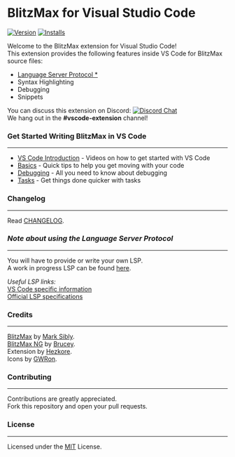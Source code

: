 # BlitzMax for Visual Studio Code
[![Version](https://vsmarketplacebadge.apphb.com/version/hezkore.BlitzMax.svg)](https://marketplace.visualstudio.com/items?itemName=hezkore.Blitzmax)
[![Installs](https://vsmarketplacebadge.apphb.com/installs-short/hezkore.BlitzMax.svg)](https://marketplace.visualstudio.com/items?itemName=hezkore.BlitzMax)

Welcome to the BlitzMax extension for Visual Studio Code!\
This extension provides the following features inside VS Code for BlitzMax source files:

* [Language Server Protocol *](#note-about-using-the-language-server-protocol)
* Syntax Highlighting
* Debugging
* Snippets

You can discuss this extension on Discord: [![Discord Chat](https://img.shields.io/discord/613699895139762176.svg?logo=discord&style=social)](https://discord.gg/DrrVwhz)\
We hang out in the **#vscode-extension** channel!

### **Get Started Writing BlitzMax in VS Code**
---
* [VS Code Introduction](https://code.visualstudio.com/docs/getstarted/introvideos) - Videos on how to get started with VS Code
* [Basics](https://code.visualstudio.com/docs/editor/codebasics) - Quick tips to help you get moving with your code
* [Debugging](https://code.visualstudio.com/docs/editor/debugging) - All you need to know about debugging
* [Tasks](https://code.visualstudio.com/docs/editor/tasks) - Get things done quicker with tasks

### **Changelog**
---
Read [CHANGELOG](https://marketplace.visualstudio.com/items/Hezkore.blitzmax/changelog).

### ***Note about using the Language Server Protocol***
---
You will have to provide or write your own LSP.\
A work in progress LSP can be found [here](https://github.com/GWRon/bmxng-languageserver).

*Useful LSP links:*\
[VS Code specific information](https://code.visualstudio.com/api/language-extensions/language-server-extension-guide)\
[Official LSP specifications](https://microsoft.github.io/language-server-protocol/specifications/specification-current/)

### **Credits**
---
[BlitzMax](https://nitrologic.itch.io/blitzmax/) by [Mark Sibly](https://github.com/blitz-research).\
[BlitzMax NG](https://blitzmax.org/) by [Brucey](https://github.com/woollybah).\
Extension by [Hezkore](https://github.com/Hezkore).\
Icons by [GWRon](https://github.com/GWRon).


### **Contributing**
---
Contributions are greatly appreciated.\
Fork this repository and open your pull requests.

### **License**
---
Licensed under the [MIT](https://github.com/Hezkore/vscode-blitzmax-support/blob/master/LICENSE.md) License.